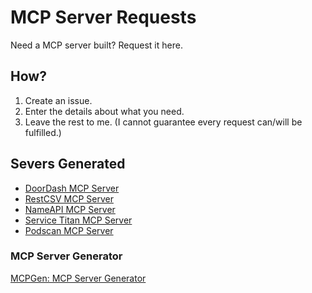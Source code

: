 # MCP Server Requests

Need a MCP server built? Request it here.

## How?

1) Create an issue.
2) Enter the details about what you need.
3) Leave the rest to me. (I cannot guarantee every request can/will be fulfilled.)


## Severs Generated

* [DoorDash MCP Server](https://github.com/jordandalton/doordash-mcp-server)
* [RestCSV MCP Server](https://github.com/JordanDalton/RestCsvMcpServer)
* [NameAPI MCP Server](https://github.com/JordanDalton/NameApiMcpServer)
* [Service Titan MCP Server](https://github.com/JordanDalton/ServiceTitanMcpServer)
* [Podscan MCP Server](https://github.com/JordanDalton/PodscanMcpServer)

### MCP Server Generator

[MCPGen: MCP Server Generator](https://mcpgen.jordandalton.com)